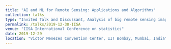 ```yaml
---
title: "AI and ML for Remote Sensing: Applications and Algorithms"
collection: talks
type: "Invited Talk and Discussant, Analysis of big remote sensing imagery : Tools and techniques"
permalink: /talks/2019-12-30-IISA
venue: "IISA International Conference on statistics"
date: 2019-12-29
location: "Victor Menezes Convention Center, IIT Bombay, Mumbai, India"
---
```

